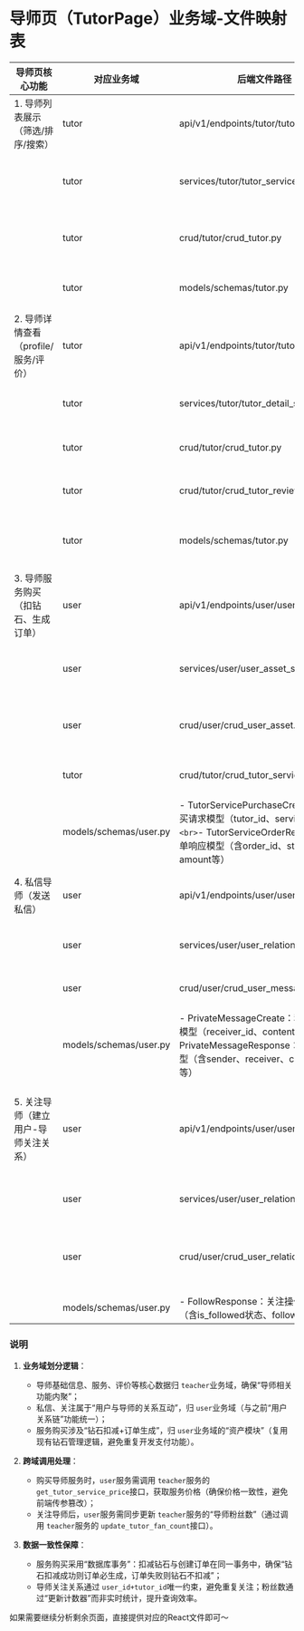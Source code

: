 # 导师页（TutorPage）业务域-文件映射表

| 导师页核心功能                       | 对应业务域             | 后端文件路径                                                                                                                                            | 核心函数/接口说明                                                                                                                                                                                                                      |
| ------------------------------------ | ---------------------- | ------------------------------------------------------------------------------------------------------------------------------------------------------- | -------------------------------------------------------------------------------------------------------------------------------------------------------------------------------------------------------------------------------------- |
| 1. 导师列表展示（筛选/排序/搜索）    | tutor                  | api/v1/endpoints/tutor/tutors.py                                                                                                                        | - GET /api/v1/tutors：获取导师列表（支持筛选参数：tutor_type、domain、price_range等；支持排序参数：sort_by）`<br>`- GET /api/v1/tutors/search：按关键词搜索导师（匹配姓名、擅长领域）                                                |
|                                      | tutor                  | services/tutor/tutor_service.py                                                                                                                         | - get_tutor_list(filters, sort_by, page, page_size)：按筛选条件+排序规则查询导师列表，计算分页信息`<br>`- search_tutors(keyword, page, page_size)：按关键词模糊匹配导师（姓名/领域）                                                 |
|                                      | tutor                  | crud/tutor/crud_tutor.py                                                                                                                                | - get_multi_by_filters(db, filters, sort_by, page, page_size)：按筛选条件+排序执行数据库查询`<br>`- search_by_keyword(db, keyword, page, page_size)：关键词搜索导师（关联领域标签）                                                  |
|                                      | tutor                  | models/schemas/tutor.py                                                                                                                                 | - TutorListResponse：导师列表响应模型（含基础信息、metrics、服务摘要）`<br>`- TutorFilterParams：筛选参数模型（tutor_type、domain、price_range等）                                                                                   |
| 2. 导师详情查看（profile/服务/评价） | tutor                  | api/v1/endpoints/tutor/tutor_details.py                                                                                                                 | - GET /api/v1/tutors/{tutor_id}：获取单个导师的完整详情（含profile、服务详情、指导数据、学员评价）                                                                                                                                     |
|                                      | tutor                  | services/tutor/tutor_detail_service.py                                                                                                                  | - get_tutor_detail(tutor_id)：查询导师完整信息，关联查询服务列表、评价列表、指导数据`<br>`- 校验导师状态（如是否已认证、服务是否可用）                                                                                               |
|                                      | tutor                  | crud/tutor/crud_tutor.py                                                                                                                                | - get_by_id_with_relations(db, tutor_id)：查询导师基础信息，关联查询服务表（tutor_services）、评价表（tutor_reviews）、指导数据表（tutor_metrics）                                                                                     |
|                                      | tutor                  | crud/tutor/crud_tutor_review.py                                                                                                                         | - get_multi_by_tutor(db, tutor_id, page=1, page_size=10)：查询指定导师的学员评价（默认取前10条）                                                                                                                                       |
|                                      | tutor                  | models/schemas/tutor.py                                                                                                                                 | - TutorDetailResponse：导师详情响应模型（含profile、service_details、data_panel、reviews等）`<br>`- TutorReviewResponse：学员评价响应模型（含reviewer、rating、content等）                                                           |
| 3. 导师服务购买（扣钻石、生成订单）  | user                   | api/v1/endpoints/user/user_assets.py                                                                                                                    | - POST /api/v1/users/me/assets/purchase：提交导师服务购买请求（含tutor_id、service_id）`<br>`- GET /api/v1/users/me/orders/tutor：查询用户的导师服务订单历史                                                                         |
|                                      | user                   | services/user/user_asset_service.py                                                                                                                     | - purchase_tutor_service(user_id, tutor_id, service_id)：处理服务购买逻辑（校验钻石余额、扣减钻石、生成订单）`<br>`- 若余额不足，返回错误提示；成功则生成订单并同步导师服务购买记录                                                  |
|                                      | user                   | crud/user/crud_user_asset.py                                                                                                                            | - deduct_diamond(db, user_id, amount)：扣减用户钻石（需加事务，确保原子性）`<br>`- get_asset_balance(db, user_id)：查询用户当前钻石余额                                                                                              |
|                                      | tutor                  | crud/tutor/crud_tutor_service_order.py                                                                                                                  | - create_order(db, user_id, tutor_id, service_id, amount)：创建导师服务订单（记录订单状态、金额、时间）                                                                                                                                |
|                                      | models/schemas/user.py | - TutorServicePurchaseCreate：服务购买请求模型（tutor_id、service_id）`<br>`- TutorServiceOrderResponse：订单响应模型（含order_id、status、amount等） |                                                                                                                                                                                                                                        |
| 4. 私信导师（发送私信）              | user                   | api/v1/endpoints/user/user_relations.py                                                                                                                 | - POST /api/v1/users/me/relations/message/tutor/{tutor_id}：向指定导师发送私信`<br>`- 复用“消息中心”的私信存储逻辑                                                                                                                 |
|                                      | user                   | services/user/user_relation_service.py                                                                                                                  | - send_tutor_message(user_id, tutor_id, content)：校验导师状态（是否存在），创建私信记录（接收方为导师）`<br>`- 触发私信提醒（如导师的消息中心未读计数+1）                                                                           |
|                                      | user                   | crud/user/crud_user_message.py                                                                                                                          | - create_private_message(db, sender_id, receiver_id, content, message_type='tutor')：创建私信记录（标记消息类型为“导师私信”）                                                                                                        |
|                                      | models/schemas/user.py | - PrivateMessageCreate：私信发送请求模型（receiver_id、content）`<br>`- PrivateMessageResponse：私信响应模型（含sender、receiver、content、time等）   |                                                                                                                                                                                                                                        |
| 5. 关注导师（建立用户-导师关注关系） | user                   | api/v1/endpoints/user/user_relations.py                                                                                                                 | - POST /api/v1/users/me/relations/follow/tutor/{tutor_id}：关注指定导师`<br>`- DELETE /api/v1/users/me/relations/follow/tutor/{tutor_id}：取消关注导师`<br>`- GET /api/v1/users/me/relations/follow/tutors：查询用户关注的导师列表 |
|                                      | user                   | services/user/user_relation_service.py                                                                                                                  | - toggle_tutor_follow(user_id, tutor_id)：切换关注状态（已关注则取消，未关注则新增）`<br>`- 校验导师合法性，避免重复关注                                                                                                             |
|                                      | user                   | crud/user/crud_user_relation.py                                                                                                                         | - create_tutor_follow(db, user_id, tutor_id)：创建用户-导师关注关系（唯一约束：user_id+tutor_id）`<br>`- delete_tutor_follow(db, user_id, tutor_id)：删除关注关系`<br>`- get_followed_tutors(db, user_id)：查询用户关注的导师列表  |
|                                      | models/schemas/user.py | - FollowResponse：关注操作响应模型（含is_followed状态、follow_time等）                                                                                  |                                                                                                                                                                                                                                        |

### 说明

1. **业务域划分逻辑**：

   - 导师基础信息、服务、评价等核心数据归 `teacher`业务域，确保“导师相关功能内聚”；
   - 私信、关注属于“用户与导师的关系互动”，归 `user`业务域（与之前“用户关系链”功能统一）；
   - 服务购买涉及“钻石扣减+订单生成”，归 `user`业务域的“资产模块”（复用现有钻石管理逻辑，避免重复开发支付功能）。
2. **跨域调用处理**：

   - 购买导师服务时，`user`服务需调用 `teacher`服务的 `get_tutor_service_price`接口，获取服务价格（确保价格一致性，避免前端传参篡改）；
   - 关注导师后，`user`服务需同步更新 `teacher`服务的“导师粉丝数”（通过调用 `teacher`服务的 `update_tutor_fan_count`接口）。
3. **数据一致性保障**：

   - 服务购买采用“数据库事务”：扣减钻石与创建订单在同一事务中，确保“钻石扣减成功则订单必生成，订单失败则钻石不扣减”；
   - 导师关注关系通过 `user_id+tutor_id`唯一约束，避免重复关注；粉丝数通过“更新计数器”而非实时统计，提升查询效率。

如果需要继续分析剩余页面，直接提供对应的React文件即可～
